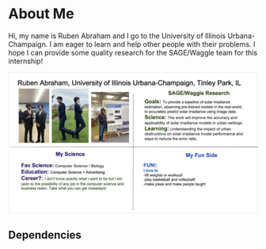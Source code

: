 # About Me
Hi, my name is Ruben Abraham and I go to the University of Illinois Urbana-Champaign. I am eager to learn and help other people with their problems. I hope I can provide some quality research for the SAGE/Waggle team for this internship!

![Me!](/abraham/Ruben-Abraham-quadchart.jpg)

## Dependencies
